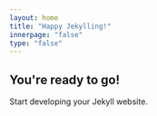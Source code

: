 ```yaml
---
layout: home
title: "Happy Jekylling!"
innerpage: "false"
type: "false"
---
```


## You're ready to go!

Start developing your Jekyll website.

